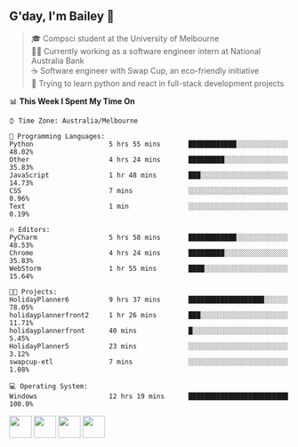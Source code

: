 ## G'day, I'm Bailey 👋

> 🎓 Compsci student at the University of Melbourne <br>
> 👨‍💻 Currently working as a software engineer intern at National Australia Bank <br>
> ☕️ Software engineer with Swap Cup, an eco-friendly initiative <br>
> 🌱 Trying to learn python and react in full-stack development projects

<!--START_SECTION:waka-->
📊 **This Week I Spent My Time On** 

```text
⌚︎ Time Zone: Australia/Melbourne

💬 Programming Languages: 
Python                   5 hrs 55 mins       ████████████░░░░░░░░░░░░░   48.02% 
Other                    4 hrs 24 mins       █████████░░░░░░░░░░░░░░░░   35.83% 
JavaScript               1 hr 48 mins        ███░░░░░░░░░░░░░░░░░░░░░░   14.73% 
CSS                      7 mins              ░░░░░░░░░░░░░░░░░░░░░░░░░   0.96% 
Text                     1 min               ░░░░░░░░░░░░░░░░░░░░░░░░░   0.19%

🔥 Editors: 
PyCharm                  5 hrs 58 mins       ████████████░░░░░░░░░░░░░   48.53% 
Chrome                   4 hrs 24 mins       █████████░░░░░░░░░░░░░░░░   35.83% 
WebStorm                 1 hr 55 mins        ████░░░░░░░░░░░░░░░░░░░░░   15.64%

🐱‍💻 Projects: 
HolidayPlanner6          9 hrs 37 mins       ███████████████████░░░░░░   78.05% 
holidayplannerfront2     1 hr 26 mins        ███░░░░░░░░░░░░░░░░░░░░░░   11.71% 
holidayplannerfront      40 mins             █░░░░░░░░░░░░░░░░░░░░░░░░   5.45% 
HolidayPlanner5          23 mins             ░░░░░░░░░░░░░░░░░░░░░░░░░   3.12% 
swapcup-etl              7 mins              ░░░░░░░░░░░░░░░░░░░░░░░░░   1.08%

💻 Operating System: 
Windows                  12 hrs 19 mins      █████████████████████████   100.0%

```


<!--END_SECTION:waka-->

[<img height="40px" src="https://img.icons8.com/ios-filled/2x/linkedin.png">](https://linkedin.com/in/baileybutler1)
[<img height="40px" src="https://img.icons8.com/ios-filled/2x/github.png">](https://github.com/baely)
[<img height="40px" src="https://img.icons8.com/ios-filled/2x/salesforce.png">](https://trailblazer.me/id/baileybutler)
[<img height="40px" src="https://img.icons8.com/ios-filled/2x/instagram.png">](https://instagram.com/bae1y)
